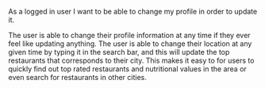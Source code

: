  As a logged in user I want to be able to change my profile in order to update it. 

The user is able to change their profile information at any time if they ever feel like updating anything. The user is able to change their location at any given time by typing it in the search bar, and this will update the top restaurants that corresponds to their city. This makes it easy to for users to quickly find out top rated restaurants and nutritional values in the area or even search for restaurants in other cities.
